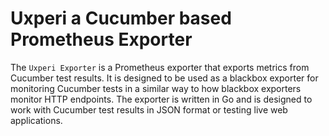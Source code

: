  # Uxperi a Cucumber based Prometheus Exporter 
 
The `Uxperi Exporter`  is a Prometheus exporter that exports metrics from Cucumber test results. It is designed to be used as a blackbox exporter for monitoring Cucumber tests in a similar way to how blackbox exporters monitor HTTP endpoints. The exporter is written in Go and is designed to work with Cucumber test results in JSON format or testing live web applications.